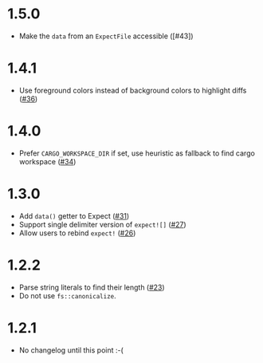 # 1.5.0

* Make the `data` from an `ExpectFile` accessible ([#43])

# 1.4.1

* Use foreground colors instead of background colors to highlight diffs ([#36])

# 1.4.0

* Prefer `CARGO_WORKSPACE_DIR` if set, use heuristic as fallback to find cargo workspace ([#34])

# 1.3.0

* Add `data()` getter to Expect ([#31])
* Support single delimiter version of `expect![]` ([#27])
* Allow users to rebind `expect!` ([#26])

# 1.2.2

* Parse string literals to find their length ([#23])
* Do not use `fs::canonicalize`.

# 1.2.1

* No changelog until this point :-(

[#36]: https://github.com/rust-analyzer/expect-test/pull/36
[#34]: https://github.com/rust-analyzer/expect-test/pull/34
[#31]: https://github.com/rust-analyzer/expect-test/pull/31
[#27]: https://github.com/rust-analyzer/expect-test/pull/27
[#26]: https://github.com/rust-analyzer/expect-test/pull/26
[#23]: https://github.com/rust-analyzer/expect-test/pull/23
